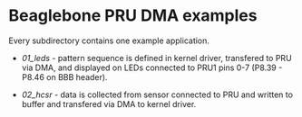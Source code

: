 # Beaglebone PRU DMA examples

Every subdirectory contains one example application.

 - *01\_leds* - pattern sequence is defined in kernel driver, transfered to PRU
   via DMA, and displayed on LEDs connected to PRU1 pins 0-7 (P8.39 - P8.46 on
   BBB header).

 - *02\_hcsr* - data is collected from sensor connected to PRU and written to
   buffer and transfered via DMA to kernel driver.

